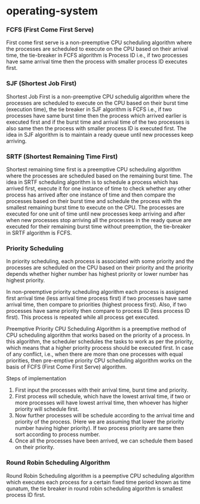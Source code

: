 # operating-system

### FCFS (First Come First Serve) 
First come first serve is a non-preemptive CPU scheduling algorithm where the processes are scheduled to execute on the CPU based on their arrival time, the tie-breaker in FCFS algorithm is Process ID i.e., if two processes have same arrival time then the process with smaller process ID executes first.

### SJF (Shortest Job First)
Shortest Job First is a non-preemptive CPU schedulig algorithm where the processes are scheduled to execute on the CPU based on their burst time (execution time), the tie breaker in SJF algorithm is FCFS i.e., if two processes have same burst time then the process which arrived earlier is executed first and if the burst time and arrival time of the two processes is also same then the process with smaller process ID is executed first. The idea in SJF algorithm is to maintain a ready queue until new processes keep arriving.

### SRTF (Shortest Remaining Time First)
Shortest remaining time first is a preemptive CPU scheduling algorithm where the processes are scheduled based on the remaining burst time. The idea in SRTF scheduling algorithm is to schedule a process which has arrived first, execute it for one instance of time to check whether any other process has arrived after one instance of time and then compare the processes based on their burst time and schedule the process with the smallest remaining burst time to execute on the CPU. The processes are executed for one unit of time until new processes keep arriving and after when new processes stop arriving all the processes in the ready queue are executed for their remaining burst time without preemption, the tie-breaker in SRTF algorithm is FCFS.

### Priority Scheduling
In priority scheduling, each process is associated with some priority and the processes are scheduled on the CPU based on their priority and the priority depends whether higher number has highest priority or lower number has highest priority.

In non-preemptive priority scheduling algorithm each process is assigned first arrival time (less arrival time process first) if two processes have same arrival time, then compare to priorities (highest process first). Also, if two processes have same priority then compare to process ID (less process ID first). This process is repeated while all process get executed.

Preemptive Priority CPU Scheduling Algorithm is a preemptive method of CPU scheduling algorithm that works based on the priority of a process. In this algorithm, the scheduler schedules the tasks to work as per the priority, which means that a higher priority process should be executed first. In case of any conflict, i.e., when there are more than one processes with equal priorities, then pre-emptive priority CPU scheduling algorithm works on the basis of FCFS (First Come First Serve) algorithm.

Steps of implementation
1. First input the processes with their arrival time, burst time and priority.
2. First process will schedule, which have the lowest arrival time, if two or more processes will have lowest arrival time, then whoever has higher priority will schedule first.
3. Now further processes will be schedule according to the arrival time and priority of the process. (Here we are assuming that lower the priority number having higher priority). If two process priority are same then sort according to process number.
4. Once all the processes have been arrived, we can schedule them based on their priority.

### Round Robin Scheduling Algorithm
Round Robin Scheduling algorithm is a peemptive CPU scheduling algorithm which executes each process for a certain fixed time period known as time qunatum, the tie breaker in round robin scheduling algorithm is smallest process ID first. 


